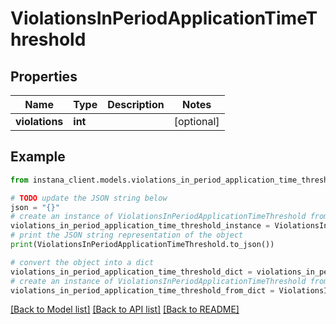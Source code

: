 # ViolationsInPeriodApplicationTimeThreshold


## Properties

Name | Type | Description | Notes
------------ | ------------- | ------------- | -------------
**violations** | **int** |  | [optional] 

## Example

```python
from instana_client.models.violations_in_period_application_time_threshold import ViolationsInPeriodApplicationTimeThreshold

# TODO update the JSON string below
json = "{}"
# create an instance of ViolationsInPeriodApplicationTimeThreshold from a JSON string
violations_in_period_application_time_threshold_instance = ViolationsInPeriodApplicationTimeThreshold.from_json(json)
# print the JSON string representation of the object
print(ViolationsInPeriodApplicationTimeThreshold.to_json())

# convert the object into a dict
violations_in_period_application_time_threshold_dict = violations_in_period_application_time_threshold_instance.to_dict()
# create an instance of ViolationsInPeriodApplicationTimeThreshold from a dict
violations_in_period_application_time_threshold_from_dict = ViolationsInPeriodApplicationTimeThreshold.from_dict(violations_in_period_application_time_threshold_dict)
```
[[Back to Model list]](../README.md#documentation-for-models) [[Back to API list]](../README.md#documentation-for-api-endpoints) [[Back to README]](../README.md)



